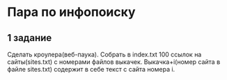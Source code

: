 
# Пара по инфопоиску

## 1 задание

Сделать кроулера(веб-паука). Собрать в index.txt 100 ссылок на сайты(sites.txt) с номерами файлов выкачек. 
Выкачка+i(номер сайта в файле sites.txt) содержит в себе текст с сайта номера i.